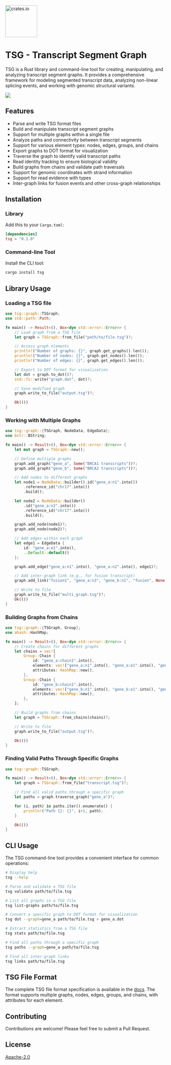 <img src="./docs/logo.png" alt="crates.io" height="100" align="center"/>

# TSG - Transcript Segment Graph

TSG is a Rust library and command-line tool for creating, manipulating, and analyzing transcript segment graphs. It provides a comprehensive framework for modeling segmented transcript data, analyzing non-linear splicing events, and working with genomic structural variants.

![](./docs/tsgeco.png)

## Features

- Parse and write TSG format files
- Build and manipulate transcript segment graphs
- Support for multiple graphs within a single file
- Analyze paths and connectivity between transcript segments
- Support for various element types: nodes, edges, groups, and chains
- Export graphs to DOT format for visualization
- Traverse the graph to identify valid transcript paths
- Read identity tracking to ensure biological validity
- Build graphs from chains and validate path traversals
- Support for genomic coordinates with strand information
- Support for read evidence with types
- Inter-graph links for fusion events and other cross-graph relationships

## Installation

### Library

Add this to your `Cargo.toml`:

```toml
[dependencies]
tsg = "0.1.0"
```

### Command-line Tool

Install the CLI tool:

```bash
cargo install tsg
```

## Library Usage

### Loading a TSG file

```rust
use tsg::graph::TSGraph;
use std::path::Path;

fn main() -> Result<(), Box<dyn std::error::Error>> {
    // Load graph from a TSG file
    let graph = TSGraph::from_file("path/to/file.tsg")?;

    // Access graph elements
    println!("Number of graphs: {}", graph.get_graphs().len());
    println!("Number of nodes: {}", graph.get_nodes().len());
    println!("Number of edges: {}", graph.get_edges().len());

    // Export to DOT format for visualization
    let dot = graph.to_dot()?;
    std::fs::write("graph.dot", dot)?;

    // Save modified graph
    graph.write_to_file("output.tsg")?;

    Ok(())
}
```

### Working with Multiple Graphs

```rust
use tsg::graph::{TSGraph, NodeData, EdgeData};
use bstr::BString;

fn main() -> Result<(), Box<dyn std::error::Error>> {
    let mut graph = TSGraph::new();

    // Define multiple graphs
    graph.add_graph("gene_a", Some("BRCA1 transcripts"))?;
    graph.add_graph("gene_b", Some("BRCA2 transcripts"))?;

    // Add nodes to different graphs
    let node1 = NodeData::builder().id("gene_a:n1".into())
        .reference_id("chr17".into())
        .build();

    let node2 = NodeData::builder()
        .id("gene_a:n2".into())
        .reference_id("chr17".into())
        .build();

    graph.add_node(node1)?;
    graph.add_node(node2)?;

    // Add edges within each graph
    let edge1 = EdgeData {
        id: "gene_a:e1".into(),
        ..Default::default()
    };

    graph.add_edge("gene_a:n1".into(), "gene_a:n2".into(), edge1)?;

    // Add inter-graph link (e.g., for fusion transcript)
    graph.add_link("fusion1", "gene_a:n3", "gene_b:n1", "fusion", None)?;

    // Write to file
    graph.write_to_file("multi_graph.tsg")?;
    Ok(())
}
```

### Building Graphs from Chains

```rust
use tsg::graph::{TSGraph, Group};
use ahash::HashMap;

fn main() -> Result<(), Box<dyn std::error::Error>> {
    // Create chains for different graphs
    let chains = vec![
        Group::Chain {
            id: "gene_a:chain1".into(),
            elements: vec!["gene_a:n1".into(), "gene_a:e1".into(), "gene_a:n2".into()],
            attributes: HashMap::new(),
        },
        Group::Chain {
            id: "gene_b:chain1".into(),
            elements: vec!["gene_b:n1".into(), "gene_b:e1".into(), "gene_b:n2".into()],
            attributes: HashMap::new(),
        },
    ];

    // Build graphs from chains
    let graph = TSGraph::from_chains(chains)?;

    // Write to file
    graph.write_to_file("output.tsg")?;

    Ok(())
}
```

### Finding Valid Paths Through Specific Graphs

```rust
use tsg::graph::TSGraph;

fn main() -> Result<(), Box<dyn std::error::Error>> {
    let graph = TSGraph::from_file("transcript.tsg")?;

    // Find all valid paths through a specific graph
    let paths = graph.traverse_graph("gene_a")?;

    for (i, path) in paths.iter().enumerate() {
        println!("Path {}: {}", i+1, path);
    }

    Ok(())
}
```

## CLI Usage

The TSG command-line tool provides a convenient interface for common operations:

```bash
# Display help
tsg --help

# Parse and validate a TSG file
tsg validate path/to/file.tsg

# List all graphs in a TSG file
tsg list-graphs path/to/file.tsg

# Convert a specific graph to DOT format for visualization
tsg dot --graph=gene_a path/to/file.tsg > gene_a.dot

# Extract statistics from a TSG file
tsg stats path/to/file.tsg

# Find all paths through a specific graph
tsg paths --graph=gene_a path/to/file.tsg

# Find all inter-graph links
tsg links path/to/file.tsg
```

## TSG File Format

The complete TSG file format specification is available in the [docs](./docs/tsg.pdf).
The format supports multiple graphs, nodes, edges, groups, and chains, with attributes for each element.

## Contributing

Contributions are welcome! Please feel free to submit a Pull Request.

## License

[Apache-2.0](LICENSE)
